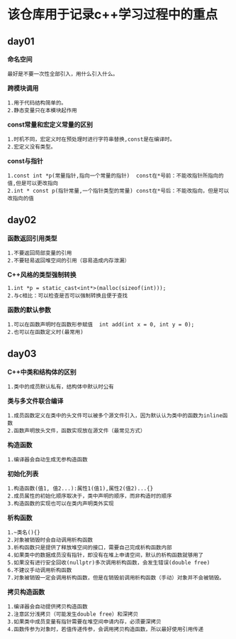 # 该仓库用于记录c++学习过程中的重点
## day01

**命名空间**
   
    最好是不要一次性全部引入，用什么引入什么。

**跨模块调用**
   
    1.用于代码结构简单的。
    2.静态变量只在本模块起作用

**const常量和宏定义常量的区别**
   
    1.时机不同，宏定义时在预处理时进行字符串替换,const是在编译时。
    2.宏定义没有类型。

**const与指针**
   
    1.const int *p(常量指针,指向一个常量的指针)  const在*号前：不能改指针所指向的值,但是可以更改指向
    2.int * const p(指针常量,一个指针类型的常量) const在*号后：不能改指向，但是可以改指向的值
    
## day02
**函数返回引用类型**
   
    1.不要返回局部变量的引用
    2.不要轻易返回堆空间的引用（容易造成内存泄漏）

**C++风格的类型强制转换**
   
    1.int *p = static_cast<int*>(malloc(sizeof(int)));
    2.与c相比：可以检查是否可以强制转换且便于查找

**函数的默认参数**
   
    1.可以在函数声明时在函数形参赋值  int add(int x = 0, int y = 0);
    2.也可以在函数定义时(最常用)

## day03
**C++中类和结构体的区别**

    1.类中的成员默认私有，结构体中默认时公有

**类与多文件联合编译**

    1.成员函数定义在类中的头文件可以被多个源文件引入，因为默认认为类中的函数为inline函数
    2.函数声明放头文件，函数实现放在源文件（最常见方式）

**构造函数**

    1.编译器会自动生成无参构造函数

**初始化列表**
    
    1.构造函数(值1, 值2...):属性1(值1),属性2(值2)...{}
    2.成员属性的初始化顺序取决于，类中声明的顺序，而非构造时的顺序
    3.构造函数的实现也可以在类内声明类外实现

**析构函数**

    1.~类名(){}
    2.对象被销毁时会自动调用析构函数
    3.析构函数只是提供了释放堆空间的接口，需要自己完成析构函数内部
    4.如果类中的数据成员没有指针，即没有在堆上申请空间，默认的析构函数就够用了
    5.如果没有进行安全回收(nullptr)多次调用析构函数，会发生错误(double free)
    6.不建议手动调用析构函数
    7.对象被销毁一定会调用析构函数，但是在销毁前调用析构函数（手动）对象并不会被销毁。

**拷贝构造函数**

    1.编译器会自动提供拷贝构造函数
    2.注意区分浅拷贝（可能发生double free）和深拷贝
    3.如果类中成员变量有指针需要在堆空间申请内存，必须要深拷贝
    4.函数传参为对象时，若值传递传参，会调用拷贝构造函数，所以最好使用引用传递




















